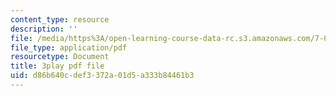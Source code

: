```yaml
---
content_type: resource
description: ''
file: /media/https%3A/open-learning-course-data-rc.s3.amazonaws.com/7-01sc-fundamentals-of-biology-fall-2011/d86b640cdef3372a01d5a333b84461b3_0ZxeQqtAVl0.pdf
file_type: application/pdf
resourcetype: Document
title: 3play pdf file
uid: d86b640c-def3-372a-01d5-a333b84461b3
---
```


